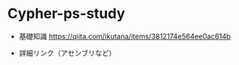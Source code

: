 # Cypher-ps-study

* 基礎知識
  <https://qiita.com/ikutana/items/3812174e564ee0ac614b>

* 詳細リンク（アセンブリなど）
